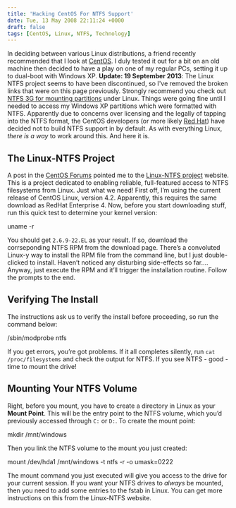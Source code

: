 ```yaml
---
title: 'Hacking CentOS For NTFS Support'
date: Tue, 13 May 2008 22:11:24 +0000
draft: false
tags: [CentOS, Linux, NTFS, Technology]
---
```


In deciding between various Linux distributions, a friend recently recommended that I look at [CentOS](http://www.centos.org). I duly tested it out for a bit on an old machine then decided to have a play on one of my regular PCs, setting it up to dual-boot with Windows XP. **Update: 19 September 2013**: The Linux NTFS project seems to have been discontinued, so I've removed the broken links that were on this page previously. Strongly recommend you check out [NTFS 3G for mounting partitions](https://wiki.archlinux.org/index.php/NTFS-3G) under Linux. Things were going fine until I needed to access my Windows XP partitions which were formatted with NTFS. Apparently due to concerns over licensing and the legally of tapping into the NTFS format, the CentOS developers (or more likely [Red Hat](http://www.redhat.com)) have decided not to build NTFS support in by default. As with everything Linux, _there is a way_ to work around this. And here it is.

The Linux-NTFS Project
----------------------

A post in the [CentOS Forums](http://www.centos.org/modules/newbb/viewtopic.php?topic_id=2603) pointed me to the [Linux-NTFS project](http://www.linux-ntfs.org/) website. This is a project dedicated to enabling reliable, full-featured access to NTFS filesystems from Linux. Just what we need! First off, I’m using the current release of CentOS Linux, version 4.2. Apparently, this requires the same download as RedHat Enterprise 4. Now, before you start downloading stuff, run this quick test to determine your kernel version:

uname -r

You should get `2.6.9-22.EL` as your result. If so, download the corrseponding NTFS RPM from the download page. There’s a convoluted Linux-y way to install the RPM file from the command line, but I just double-clicked to install. Haven’t noticed any disturbing side-effects so far…. Anyway, just execute the RPM and it’ll trigger the installation routine. Follow the prompts to the end.

Verifying The Install
---------------------

The instructions ask us to verify the install before proceeding, so run the command below:

/sbin/modprobe ntfs

If you get errors, you’re got problems. If it all completes silently, run `cat /proc/filesystems` and check the output for NTFS. If you see NTFS - good - time to mount the drive!

Mounting Your NTFS Volume
-------------------------

Right, before you mount, you have to create a directory in Linux as your **Mount Point**. This will be the entry point to the NTFS volume, which you’d previously accessed through `C:` or `D:`. To create the mount point:

mkdir /mnt/windows

Then you link the NTFS volume to the mount you just created:

mount /dev/hda1 /mnt/windows -t ntfs -r -o umask=0222

The mount command you just executed will give you access to the drive for your current session. If you want your NTFS drives to _always_ be mounted, then you need to add some entries to the fstab in Linux. You can get more instructions on this from the Linux-NTFS website.